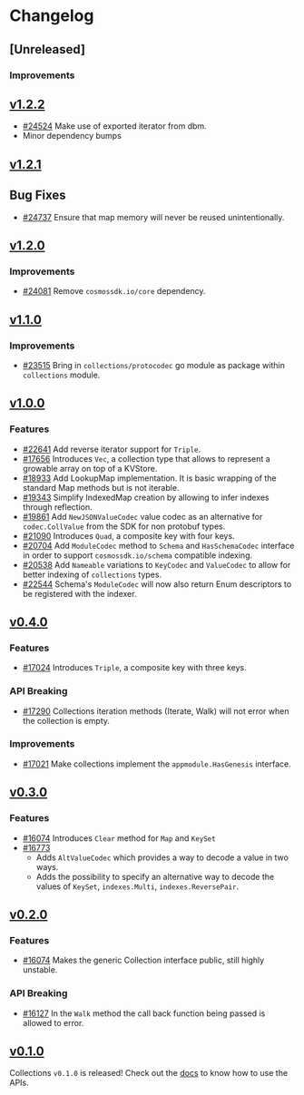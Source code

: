 <!--
Guiding Principles:

Changelogs are for humans, not machines.
There should be an entry for every single version.
The same types of changes should be grouped.
Versions and sections should be linkable.
The latest version comes first.
The release date of each version is displayed.
Mention whether you follow Semantic Versioning.

Usage:

Change log entries are to be added to the Unreleased section under the
appropriate stanza (see below). Each entry should ideally include a tag and
the Github issue reference in the following format:

* (<tag>) [#<issue-number>] Changelog message.

Types of changes (Stanzas):

"Features" for new features.
"Improvements" for changes in existing functionality.
"Deprecated" for soon-to-be removed features.
"Bug Fixes" for any bug fixes.
"API Breaking" for breaking exported APIs used by developers building on SDK.
Ref: https://keepachangelog.com/en/1.0.0/
-->

# Changelog

## [Unreleased]

### Improvements

## [v1.2.2](https://github.com/cosmos/cosmos-sdk/releases/tag/collections%2Fv1.2.1)

* [#24524](https://github.com/cosmos/cosmos-sdk/pull/24524) Make use of exported iterator from dbm.
* Minor dependency bumps

## [v1.2.1](https://github.com/cosmos/cosmos-sdk/releases/tag/collections%2Fv1.2.1)

## Bug Fixes

* [#24737](https://github.com/cosmos/cosmos-sdk/pull/24737) Ensure that map memory will never be reused unintentionally.

## [v1.2.0](https://github.com/cosmos/cosmos-sdk/releases/tag/collections%2Fv1.2.0)

### Improvements

* [#24081](https://github.com/cosmos/cosmos-sdk/pull/24081) Remove `cosmossdk.io/core` dependency.

## [v1.1.0](https://github.com/cosmos/cosmos-sdk/releases/tag/collections%2Fv1.1.0)

### Improvements

* [#23515](https://github.com/cosmos/cosmos-sdk/pull/23515) Bring in `collections/protocodec` go module as package within `collections` module.

## [v1.0.0](https://github.com/cosmos/cosmos-sdk/releases/tag/collections%2Fv1.0.0)

### Features

* [#22641](https://github.com/cosmos/cosmos-sdk/pull/22641) Add reverse iterator support for `Triple`.
* [#17656](https://github.com/cosmos/cosmos-sdk/pull/17656) Introduces `Vec`, a collection type that allows to represent a growable array on top of a KVStore.
* [#18933](https://github.com/cosmos/cosmos-sdk/pull/18933) Add LookupMap implementation. It is basic wrapping of the standard Map methods but is not iterable.
* [#19343](https://github.com/cosmos/cosmos-sdk/pull/19343) Simplify IndexedMap creation by allowing to infer indexes through reflection.
* [#19861](https://github.com/cosmos/cosmos-sdk/pull/19861) Add `NewJSONValueCodec` value codec as an alternative for `codec.CollValue` from the SDK for non protobuf types.
* [#21090](https://github.com/cosmos/cosmos-sdk/pull/21090) Introduces `Quad`, a composite key with four keys.
* [#20704](https://github.com/cosmos/cosmos-sdk/pull/20704) Add `ModuleCodec` method to `Schema` and `HasSchemaCodec` interface in order to support `cosmossdk.io/schema` compatible indexing.
* [#20538](https://github.com/cosmos/cosmos-sdk/pull/20538) Add `Nameable` variations to `KeyCodec` and `ValueCodec` to allow for better indexing of `collections` types.
* [#22544](https://github.com/cosmos/cosmos-sdk/pull/22544) Schema's `ModuleCodec` will now also return Enum descriptors to be registered with the indexer.

## [v0.4.0](https://github.com/cosmos/cosmos-sdk/releases/tag/collections%2Fv0.4.0)

### Features

* [#17024](https://github.com/cosmos/cosmos-sdk/pull/17024) Introduces `Triple`, a composite key with three keys.

### API Breaking

* [#17290](https://github.com/cosmos/cosmos-sdk/pull/17290) Collections iteration methods (Iterate, Walk) will not error when the collection is empty.

### Improvements

* [#17021](https://github.com/cosmos/cosmos-sdk/pull/17021) Make collections implement the `appmodule.HasGenesis` interface.

## [v0.3.0](https://github.com/cosmos/cosmos-sdk/releases/tag/collections%2Fv0.3.0)

### Features

* [#16074](https://github.com/cosmos/cosmos-sdk/pull/16607) Introduces `Clear` method for `Map` and `KeySet`
* [#16773](https://github.com/cosmos/cosmos-sdk/pull/16773)
    * Adds `AltValueCodec` which provides a way to decode a value in two ways.
    * Adds the possibility to specify an alternative way to decode the values of `KeySet`, `indexes.Multi`, `indexes.ReversePair`.

## [v0.2.0](https://github.com/cosmos/cosmos-sdk/releases/tag/collections%2Fv0.2.0)

### Features

* [#16074](https://github.com/cosmos/cosmos-sdk/pull/16074)  Makes the generic Collection interface public, still highly unstable.

### API Breaking

* [#16127](https://github.com/cosmos/cosmos-sdk/pull/16127)  In the `Walk` method the call back function being passed is allowed to error.

## [v0.1.0](https://github.com/cosmos/cosmos-sdk/releases/tag/collections%2Fv0.1.0)

Collections `v0.1.0` is released! Check out the [docs](https://docs.cosmos.network/main/build/packages/collections) to know how to use the APIs.
